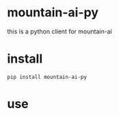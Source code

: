 # mountain-ai-py
this is a python client for mountain-ai

# install
```shell
pip install mountain-ai-py
```

# use
```python

```